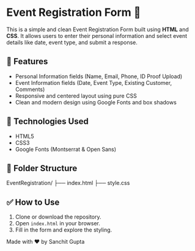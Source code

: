 # Event Registration Form 📝

This is a simple and clean Event Registration Form built using **HTML** and **CSS**. It allows users to enter their personal information and select event details like date, event type, and submit a response.

## 📌 Features

- Personal Information fields (Name, Email, Phone, ID Proof Upload)
- Event Information fields (Date, Event Type, Existing Customer, Comments)
- Responsive and centered layout using pure CSS
- Clean and modern design using Google Fonts and box shadows

## 🚀 Technologies Used

- HTML5
- CSS3
- Google Fonts (Montserrat & Open Sans)



## 📁 Folder Structure

EventRegistration/
├── index.html
├── style.css


## ✅ How to Use

1. Clone or download the repository.
2. Open `index.html` in your browser.
3. Fill in the form and explore the styling.



Made with ❤️ by Sanchit Gupta


